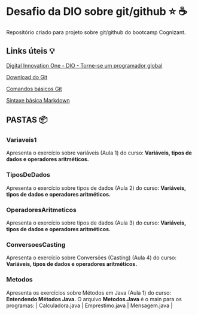 # Desafio da DIO sobre git/github :star: ☕
Repositório criado para projeto sobre git/github do bootcamp Cognizant.

## Links úteis 💡

[Digital Innovation One - DIO - Torne-se um programador global](https://www.dio.me/sign-in)

[Download do Git](https://git-scm.com/downloads)

[Comandos básicos Git](https://comandosgit.github.io/)

[Sintaxe básica Markdown](https://www.markdownguide.org/basic-syntax/)


## PASTAS 📦

### Variaveis1

Apresenta o exercício sobre variáveis (Aula 1) do curso: **Variáveis, tipos de dados e operadores aritméticos.**

### TiposDeDados

Apresenta o exercício sobre tipos de dados (Aula 2) do curso: **Variáveis, tipos de dados e operadores aritméticos.**

### OperadoresAritmeticos

Apresenta o exercício sobre tipos de dados (Aula 3) do curso: **Variáveis, tipos de dados e operadores aritméticos.**

### ConversoesCasting

Apresenta o exercício sobre Conversões (Casting) (Aula 4) do curso: **Variáveis, tipos de dados e operadores aritméticos.**

### Metodos

Apresenta os exercícios sobre Métodos em Java (Aula 1) do curso: **Entendendo Métodos Java.**
O arquivo **Metodos.Java** é o main para os programas: | Calculadora.java | Emprestimo.java | Mensagem.java |
